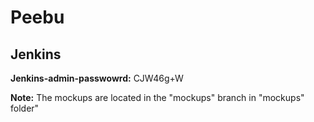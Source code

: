 # Peebu

## Jenkins
**Jenkins-admin-passwowrd:** CJW46g+W

**Note:** The mockups are located in the "mockups" branch in "mockups" folder"
